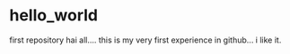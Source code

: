 # hello_world
first repository
    hai all.... this is my very first experience in github... i like it.
